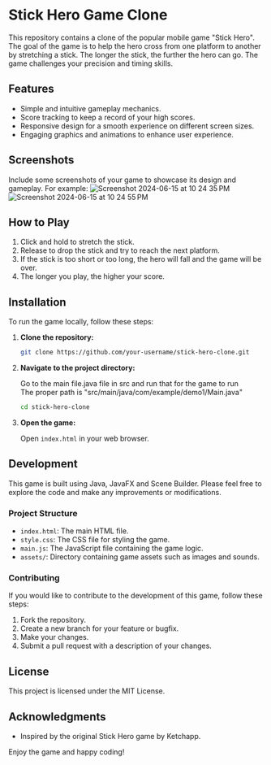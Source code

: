 # Stick Hero Game Clone

This repository contains a clone of the popular mobile game "Stick Hero". The goal of the game is to help the hero cross from one platform to another by stretching a stick. The longer the stick, the further the hero can go. The game challenges your precision and timing skills.

## Features

- Simple and intuitive gameplay mechanics.
- Score tracking to keep a record of your high scores.
- Responsive design for a smooth experience on different screen sizes.
- Engaging graphics and animations to enhance user experience.

## Screenshots

Include some screenshots of your game to showcase its design and gameplay. For example:
![Screenshot 2024-06-15 at 10 24 35 PM](https://github.com/adityaastro2004/stick-hero/assets/75080320/8d261025-d453-46a6-9312-14357943a9c4)
![Screenshot 2024-06-15 at 10 24 55 PM](https://github.com/adityaastro2004/stick-hero/assets/75080320/e8bc92e1-687e-4b2d-8954-080d05cb37dd)

## How to Play

1. Click and hold to stretch the stick.
2. Release to drop the stick and try to reach the next platform.
3. If the stick is too short or too long, the hero will fall and the game will be over.
4. The longer you play, the higher your score.

## Installation

To run the game locally, follow these steps:

1. **Clone the repository:**

    ```bash
    git clone https://github.com/your-username/stick-hero-clone.git
    ```

2. **Navigate to the project directory:**
   
    Go to the main file.java file in src and run that for the game to run \
    The proper path is "src/main/java/com/example/demo1/Main.java"
   
    ```bash
    cd stick-hero-clone
    ```
    
3. **Open the game:**

    Open `index.html` in your web browser.

## Development

This game is built using Java, JavaFX and Scene Builder. Please feel free to explore the code and make any improvements or modifications.

### Project Structure

- `index.html`: The main HTML file.
- `style.css`: The CSS file for styling the game.
- `main.js`: The JavaScript file containing the game logic.
- `assets/`: Directory containing game assets such as images and sounds.

### Contributing

If you would like to contribute to the development of this game, follow these steps:

1. Fork the repository.
2. Create a new branch for your feature or bugfix.
3. Make your changes.
4. Submit a pull request with a description of your changes.

## License

This project is licensed under the MIT License.

## Acknowledgments

- Inspired by the original Stick Hero game by Ketchapp.

Enjoy the game and happy coding!
